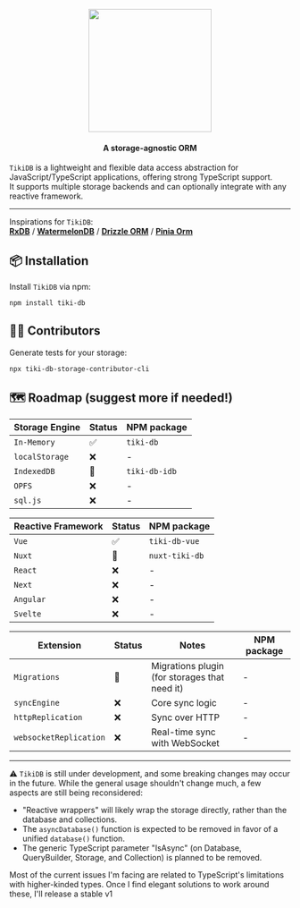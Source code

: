 <p align="center">
    <img src="./tiki-db.png" width="220">
</p>
<h4 align="center">
  A storage-agnostic ORM 
</h4>

`TikiDB` is a lightweight and flexible data access abstraction for JavaScript/TypeScript applications, offering strong TypeScript support. <br/>
It supports multiple storage backends and can optionally integrate with any reactive framework.

---

Inspirations for `TikiDB`: <br />
**[RxDB](https://github.com/pubkey/rxdb)** /
**[WatermelonDB](https://github.com/Nozbe/WatermelonDB)** /
**[Drizzle ORM](https://github.com/drizzle-team/drizzle-orm)** /
**[Pinia Orm](https://github.com/codedredd/pinia-orm)**

## 📦 Installation

Install `TikiDB` via npm:

```sh
npm install tiki-db
```

## 🧑‍💻 Contributors

Generate tests for your storage:

```sh
npx tiki-db-storage-contributor-cli
```

## 🗺️ Roadmap (suggest more if needed!)

| Storage Engine | Status | NPM package   |
| -------------- | ------ | ------------- |
| `In-Memory`    | ✅     | `tiki-db`     |
| `localStorage` | ❌     | -             |
| `IndexedDB`    | 🚧     | `tiki-db-idb` |
| `OPFS`         | ❌     | -             |
| `sql.js`       | ❌     | -             |

| Reactive Framework | Status | NPM package    |
| ------------------ | ------ | -------------- |
| `Vue`              | ✅     | `tiki-db-vue`  |
| `Nuxt`             | 🚧     | `nuxt-tiki-db` |
| `React`            | ❌     | -              |
| `Next`             | ❌     | -              |
| `Angular`          | ❌     | -              |
| `Svelte`           | ❌     | -              |

| Extension              | Status | Notes                                         | NPM package |
| ---------------------- | ------ | --------------------------------------------- | ----------- |
| `Migrations`           | 🚧     | Migrations plugin (for storages that need it) | -           |
| `syncEngine`           | ❌     | Core sync logic                               | -           |
| `httpReplication`      | ❌     | Sync over HTTP                                | -           |
| `websocketReplication` | ❌     | Real-time sync with WebSocket                 | -           |

---

⚠️ `TikiDB` is still under development, and some breaking changes may occur in the future. While the general usage shouldn't change much, a few aspects are still being reconsidered:

- "Reactive wrappers" will likely wrap the storage directly, rather than the database and collections.
- The `asyncDatabase()` function is expected to be removed in favor of a unified `database()` function.
- The generic TypeScript parameter "IsAsync" (on Database, QueryBuilder, Storage, and Collection) is planned to be removed.

Most of the current issues I'm facing are related to TypeScript's limitations with higher-kinded types. Once I find elegant solutions to work around these, I'll release a stable v1
